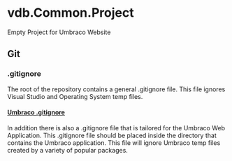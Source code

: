 vdb.Common.Project
==================

Empty Project for Umbraco Website

## Git
### .gitignore

The root of the repository contains a general .gitignore file. This file ignores Visual Studio and Operating System temp files. 

#### [Umbraco .gitignore](/uniquelau/vdb.Common.Project/blob/master/VS.NET/company.project.Web/.gitignore)

In addition there is also a .gitignore file that is tailored for the Umbraco Web Application. This .gitignore file should be placed inside the directory that contains the Umbraco application. This file will ignore Umbraco temp files created by a variety of popular packages.
